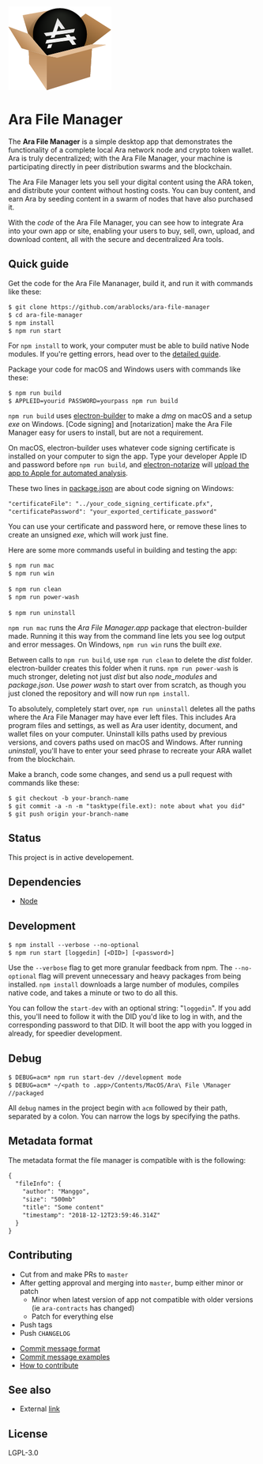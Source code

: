 ![](.github/ara-cardboard-box.png)

# Ara File Manager

The **Ara File Manager** is a simple desktop app that demonstrates the functionality of a complete local Ara network node and crypto token wallet.
Ara is truly decentralized; with the Ara File Manager, your machine is participating directly in peer distribution swarms and the blockchain.

The Ara File Manager lets you sell your digital content using the ARA token, and distribute your content without hosting costs.
You can buy content, and earn Ara by seeding content in a swarm of nodes that have also purchased it.

With the _code_ of the Ara File Manager, you can see how to integrate Ara into your own app or site,
enabling your users to buy, sell, own, upload, and download content, all with the secure and decentralized Ara tools.

## Quick guide

Get the code for the Ara File Mananager, build it, and run it with commands like these:

```shell
$ git clone https://github.com/arablocks/ara-file-manager
$ cd ara-file-manager
$ npm install
$ npm run start
```

For `npm install` to work, your computer must be able to build native Node modules.
If you're getting errors, head over to the [detailed guide](https://github.com/arablocks/ara-file-manager/blob/master/.github/INSTALL.md).

Package your code for macOS and Windows users with commands like these:

```shell
$ npm run build
$ APPLEID=yourid PASSWORD=yourpass npm run build
```

`npm run build` uses [electron-builder](https://www.electron.build/) to make a *dmg* on macOS and a setup *exe* on Windows.
[Code signing] and [notarization] make the Ara File Manager easy for users to install, but are not a requirement.

On macOS, electron-builder uses whatever code signing certificate is installed on your computer to sign the app.
Type your developer Apple ID and password before `npm run build`, and [electron-notarize](https://www.npmjs.com/package/electron-notarize) will [upload the app to Apple for automated analysis](https://developer.apple.com/documentation/xcode/notarizing_macos_software_before_distribution).

These two lines in [package.json](https://github.com/AraBlocks/ara-file-manager/blob/master/package.json) are about code signing on Windows:

```
"certificateFile": "../your_code_signing_certificate.pfx",
"certificatePassword": "your_exported_certificate_password"
```

You can use your certificate and password here, or remove these lines to create an unsigned *exe*, which will work just fine.

Here are some more commands useful in building and testing the app:

```
$ npm run mac
$ npm run win

$ npm run clean
$ npm run power-wash

$ npm run uninstall
```

`npm run mac` runs the *Ara File Manager.app* package that electron-builder made.
Running it this way from the command line lets you see log output and error messages.
On Windows, `npm run win` runs the built *exe*.

Between calls to `npm run build`, use `npm run clean` to delete the *dist* folder.
electron-builder creates this folder when it runs.
`npm run power-wash` is much stronger, deleting not just *dist* but also *node_modules* and *package.json*.
Use *power wash* to start over from scratch, as though you just cloned the repository and will now run `npm install`.

To absolutely, completely start over, `npm run uninstall` deletes all the paths where the Ara File Manager may have ever left files.
This includes Ara program files and settings, as well as Ara user identity, document, and wallet files on your computer.
Uninstall kills paths used by previous versions, and covers paths used on macOS and Windows.
After running *uninstall*, you'll have to enter your seed phrase to recreate your ARA wallet from the blockchain.

Make a branch, code some changes, and send us a pull request with commands like these:

```shell
$ git checkout -b your-branch-name
$ git commit -a -n -m "tasktype(file.ext): note about what you did"
$ git push origin your-branch-name
```

## Status

This project is in active developement.

## Dependencies

- [Node](https://nodejs.org/en/download/)

## Development

```shell
$ npm install --verbose --no-optional
$ npm run start [loggedin] [<DID>] [<password>]
```

Use the `--verbose` flag to get more granular feedback from npm.
The `--no-optional` flag will prevent unnecessary and heavy packages from being installed.
`npm install` downloads a large number of modules, compiles native code, and takes a minute or two to do all this.

You can follow the `start-dev` with an optional string: "`loggedin`". If you add this, you'll need to follow it with the DID you'd like to log in with, and the corresponding password to that DID. It will boot the app with you logged in already, for speedier development.

## Debug

```shell
$ DEBUG=acm* npm run start-dev //development mode
$ DEBUG=acm* ~/<path to .app>/Contents/MacOS/Ara\ File \Manager //packaged
```

All `debug` names in the project begin with `acm` followed by their path, separated by a colon. You can narrow the logs by specifying the paths.

## Metadata format

The metadata format the file manager is compatible with is the following:

```shell
{
  "fileInfo": {
    "author": "Manggo",
    "size": "500mb"
    "title": "Some content"
    "timestamp": "2018-12-12T23:59:46.314Z"
  }
}
```

## Contributing

* Cut from and make PRs to `master`
* After getting approval and merging into `master`, bump either minor or patch
  - Minor when latest version of app not compatible with older versions (ie `ara-contracts` has changed)
  - Patch for everything else
* Push tags
* Push `CHANGELOG`

- [Commit message format](https://github.com/arablocks/ara-file-manager/blob/master/.github/COMMIT_FORMAT.md)
- [Commit message examples](https://github.com/arablocks/ara-file-manager/blob/master/.github/COMMIT_FORMAT_EXAMPLES.md)
- [How to contribute](https://github.com/arablocks/ara-file-manager/blob/master/.github/CONTRIBUTING.md)

## See also

- External [link](https://goo.gl/67cqTC)

## License

LGPL-3.0
